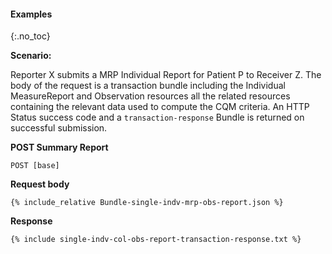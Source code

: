 #### Examples
{:.no_toc}

**Scenario:**

Reporter X submits a MRP Individual Report for Patient P to Receiver Z.  The body of the request is a transaction bundle including the Individual MeasureReport and Observation resources all the related resources containing the relevant data used to compute the CQM criteria.  An HTTP Status success code and a `transaction-response` Bundle is returned on successful submission.

**POST Summary Report**

`POST [base]`

**Request body**

~~~
{% include_relative Bundle-single-indv-mrp-obs-report.json %}
~~~


**Response**

~~~
{% include single-indv-col-obs-report-transaction-response.txt %}
~~~
